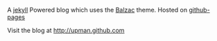 
A [jekyll](http://jekyllrb.com/) Powered blog  which uses the [Balzac](https://github.com/ColeTownsend/Balzac-for-Jekyll) theme.
Hosted on [github-pages](http://pages.github.com/)

Visit the blog at http://upman.github.com